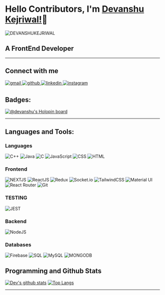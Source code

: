 # Hello Contributors, I'm [Devanshu Kejriwal!](https://portfolio-DEVANSHUKEJRIWAL.vercel.app/)🤩 

<p align="left"> <img src="https://devport-folio.netlify.app" alt="DEVANSHUKEJRIWAL" /> </p>

## A FrontEnd Developer

---

## **Connect with me**


<a href="mailto:devanshukejriwal24@gmail.com" target="_blank">
<img src=https://img.shields.io/badge/Gmail-D14836?style=for-the-badge&logo=gmail&logoColor=white alt=gmail style="margin-bottom: 5px;" />
</a>

<a href="https://github.com/DEVANSHUKEJRIWAL" target="_blank">
<img src=https://img.shields.io/badge/github-%2324292e.svg?&style=for-the-badge&logo=github&logoColor=white alt=github style="margin-bottom: 5px;" />
</a>

<a href="https://www.linkedin.com/in/devanshu-kejriwal-71700921b" target="_blank">
<img src=https://img.shields.io/badge/linkedin-%231E77B5.svg?&style=for-the-badge&logo=linkedin&logoColor=white alt=linkedin style="margin-bottom: 5px;" />
</a>

<a href="https://www.instagram.com/dev.kejriwal06/" target="_blank">
<img src=https://img.shields.io/badge/instagram-E4405F.svg?&style=for-the-badge&logo=instagram&logoColor=white alt=instagram style="margin-bottom: 5px;" />
</a>

## **Badges:**
[![@devanshu's Holopin board](https://holopin.me/devanshu)](https://holopin.io/@devanshu)
</div>

---

## **Languages and Tools:**

### **Languages**

<p align="left">
<img src="https://img.shields.io/badge/C++-00599C?style=for-the-badge&logo=c%2B%2B&logoColor=white" alt="C++" />
<img src="https://img.shields.io/badge/Java-007396?style=for-the-badge&logo=java&logoColor=white" alt="Java" />
<img src="https://img.shields.io/badge/C-A8B9CC?style=for-the-badge&logo=c&logoColor=white" alt="C" />
<img src="https://img.shields.io/badge/JavaScript-F7DF1E?style=for-the-badge&logo=javascript&logoColor=black" alt="JavaScript" />
<img src="https://img.shields.io/badge/CSS-1572B6?&style=for-the-badge&logo=css3&logoColor=white"
alt="CSS"/>
<img src="https://img.shields.io/badge/HTML-E34F26?style=for-the-badge&logo=html5&logoColor=white"
alt="HTML"
/>

### **Frontend**

<p align="left">
<img src="https://img.shields.io/badge/Next.js-000000?style=for-the-badge&logo=next.js&logoColor=white" alt="NEXTJS"/>
<img src="https://img.shields.io/badge/React-20232A?style=for-the-badge&logo=react&logoColor=61DAFB" alt="ReactJS"/>
<img src="https://img.shields.io/badge/Redux-593D88?style=for-the-badge&logo=redux&logoColor=white" alt="Redux"/>
<img src="https://img.shields.io/badge/Socket.IO-010101?style=for-the-badge&logo=socket.io&logoColor=white" alt="Socket.io"/>
<img src="https://img.shields.io/badge/Tailwind_CSS-38B2AC?style=for-the-badge&logo=tailwind-css&logoColor=white" alt="TailwindCSS"/>
<img src="https://img.shields.io/badge/Material--UI-0081CB?style=for-the-badge&logo=material-ui&logoColor=white" alt="Material UI"/>
<img src="https://img.shields.io/badge/React_Router-CA4245?style=for-the-badge&logo=react-router&logoColor=white" alt="React Router"/>
<img src="https://img.shields.io/badge/Git-F05032?style=for-the-badge&logo=git&logoColor=white" alt="Git"/>
</p>

### **TESTING**
<p align="left">
<img src="https://img.shields.io/badge/Jest-C21325?style=for-the-badge&logo=jest&logoColor=white" alt="JEST"/>
</p>

### **Backend**

<p align="left">
<img src="https://img.shields.io/badge/Node.js-339933?style=for-the-badge&logo=node.js&logoColor=white" alt="NodeJS"/>
</p>

### **Databases**

<p align="left">
<img alt="Firebase" src="https://img.shields.io/badge/firebase-%23039BE5.svg?style=for-the-badge&logo=firebase"/>
<img alt="SQL" src="https://img.shields.io/badge/SQL-003366?style=for-the-badge&logo=sql&logoColor=white"/>
<img alt="MySQL" src="https://img.shields.io/badge/MySQL-4479A1?style=for-the-badge&logo=mysql&logoColor=white"/>
<img src="https://img.shields.io/badge/MongoDB-47A248?style=for-the-badge&logo=mongodb&logoColor=white" alt="MONGODB"/>
</p>



## **Programming and Github Stats**

[![Dev's github stats](https://github-readme-stats.vercel.app/api?username=DEVANSHUKEJRIWAL&theme=radical)](https://github.com/DEVANSHUKEJRIWAL/)
[![Top Langs](https://github-readme-stats.vercel.app/api/top-langs/?username=DEVANSHUKEJRIWAL&layout=compact&theme=radical)](https://github.com/DEVANSHUKEJRIWAL)
<br>

---

